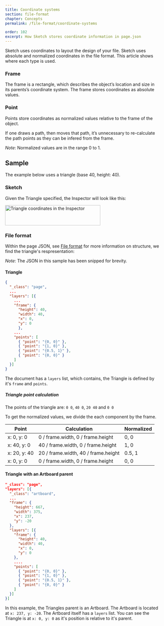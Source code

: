 ```yaml
---
title: Coordinate systems
section: file-format
chapter: Concepts
permalink: /file-format/coordinate-systems

order: 102
excerpt: How Sketch stores coordinate information in page.json
---
```


Sketch uses coordinates to layout the design of your file. Sketch uses absolute and normalized coordinates in the file format. This article shows where each type is used.

### Frame

The frame is a rectangle, which describes the object’s location and size in its parents’s coordinate system. The frame stores coordinates as absolute values.

### Point

Points store coordinates as normalized values relative to the frame of the object.

If one draws a path, then moves that path, it’s unnecessary to re-calculate the path points as they can be infered from the frame.

_Note_: Normalized values are in the range 0 to 1.

## Sample

The example below uses a triangle (base 40, height: 40).

### Sketch

Given the Triangle specified, the Inspector will look like this:

<img src="/images/developer/file-format-triangle-coordinates.png"
     alt="Triangle coordinates in the Inspector"
     width="311" height="66" />

### File format

Within the page JSON, see [File format](/file-format) for more information on structure, we find the triangle's respresentation:

_Note_: The JSON in this sample has been snipped for brevity.

#### Triangle

```json
{
  "_class": "page",
  ...
  "layers": [{
    ...
    "frame": {
      "height": 40,
      "width": 40,
      "x": 0,
      "y": 0
      },
    ...
    "points": [
      { "point": "{0, 0}" },
      { "point": "{1, 0}" },
      { "point": "{0.5, 1}" },
      { "point": "{0, 0}" }
    ]
  }]
}
```

The document has a `layers` list, which contains, the Triangle is defined by it's `frame` and `points`.

##### Triangle point calculation

The points of the triangle are: `0 0`, `40 0`, `20 40` and `0 0`

To get the normalized values, we divide the each component by the frame.

| Point        | Calculation                         | Normalized |
| ------------ | ----------------------------------- | ---------- |
| x: 0, y: 0   | 0 / frame.width, 0 / frame.height   | 0, 0       |
| x: 40, y: 0  | 40 / frame.width, 0 / frame.height  | 1, 0       |
| x: 20, y: 40 | 20 / frame.width, 40 / frame.height | 0.5, 1     |
| x: 0, y: 0   | 0 / frame.width, 0 / frame.height   | 0, 0       |

#### Triangle with an Artboard parent

```json
"_class": "page",
"layers": [{
  "_class": "artboard",
  ...
  "frame": {
    "height": 667,
    "width": 375,
    "x": 237,
    "y": -20
  },
  "layers": [{
    "frame": {
      "height": 40,
      "width": 40,
      "x": 0,
      "y": 0
    },
    ....
    "points": [
      { "point": "{0, 0}" },
      { "point": "{1, 0}" },
      { "point": "{0.5, 1}" },
      { "point": "{0, 0}" }
    ]
  }]
}]
```

In this example, the Triangles parent is an Artboard. The Artboard is located at `x: 237, y: -20`. The Artboard itself has a `layers` list. You can see the Triangle is at `x: 0, y: 0` as it's position is relative to it's parent.
